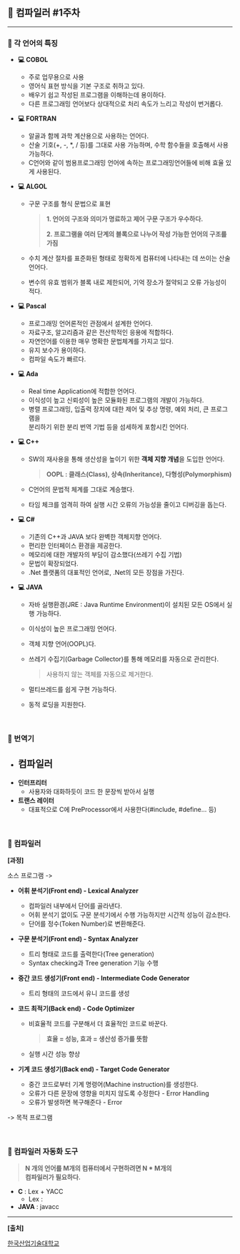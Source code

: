 ## **🎈 컴파일러 #1주차**

***

### **🎯 각 언어의 특징**

- **💻 COBOL**

  - 주로 업무용으로 사용
  - 영어식 표현 방식을 기본 구조로 취하고 있다.
  - 배우기 쉽고 작성된 프로그램을 이해하는데 용이하다.
  - 다른 프로그래밍 언어보다 상대적으로 처리 속도가 느리고 작성이 번거롭다.<br> 

- **💻 FORTRAN**

  - 알골과 함께 과학 계산용으로 사용하는 언어다.
  - 산술 기호(+, -, *, / 등)를 그대로 사용 가능하며, 수학 함수들을 호출해서 사용 가능하다.
  - C언어와 같이 범용프로그래밍 언어에 속하는 프로그래밍언어들에 비해 효율 있게 사용된다.<br> 

- **💻 ALGOL**

  - 구문 구조를 형식 문법으로 표현

    > **1. 언어의 구조와 의미가 명료하고 제어 구문 구조가 우수하다.**
    >
    > **2. 프로그램을 여러 단계의 블록으로 나누어 작성 가능한 언어의 구조를 가짐**

  - 수치 계산 절차를 표준화된 형태로 정확하게 컴퓨터에 나타내는 데 쓰이는 산술 언어다.

  - 변수의 유효 범위가 블록 내로 제한되어, 기억 장소가 절약되고 오류 가능성이 적다.<br> 

- **💻 Pascal**

  - 프로그래밍 언어론적인 관점에서 설계한 언어다.
  - 자료구조, 알고리즘과 같은 전산학적인 응용에 적합하다.
  - 자연언어를 이용한 매우 명확한 문법체계를 가지고 있다.
  - 유지 보수가 용이하다.
  - 컴파일 속도가 빠르다.<br> 

- **💻 Ada**

  - Real time Application에 적합한 언어다.
  - 이식성이 높고 신뢰성이 높은 모듈화된 프로그램의 개발이 가능하다.
  - 병렬 프로그래밍, 입출력 장치에 대한 제어 및 추상 명령, 예외 처리, 큰 프로그램을 <br> 분리하기 위한 분리 번역 기법 등을 섬세하게 포함시킨 언어다.<br> 

- **💻 C++**

  - SW의 재사용을 통해 생산성을 높이기 위한 **객체 지향 개념**을 도입한 언어다.

    > **OOPL : 클래스(Class), 상속(Inheritance), 다형성(Polymorphism)**

  - C언어의 문법적 체계를 그대로 계승했다.

  - 타임 체크를 엄격히 하여 실행 시간 오류의 가능성을 줄이고 디버깅을 돕는다.<br> 

- **💻 C#**

  - 기존의 C++과 JAVA 보다 완벽한 객체지향 언어다.
  - 편리한 인터페이스 환경을 제공한다.
  - 메모리에 대한 개발자의 부담이 감소했다(쓰레기 수집 기법)
  - 문법이 확장되었다.
  - .Net 플랫폼의 대표적인 언어로, .Net의 모든 장점을 가진다.<br> 

- **💻 JAVA** 

  - 자바 실행환경(JRE : Java Runtime Environment)이 설치된 모든 OS에서 실행 가능하다.

  - 이식성이 높은 프로그래밍 언어다.

  - 객체 지향 언어(OOPL)다.

  - 쓰레기 수집기(Garbage Collector)를 통해 메모리를 자동으로 관리한다.

    > 사용하지 않는 객체를 자동으로 제거한다.

  - 멀티쓰레드를 쉽게 구현 가능하다.

  - 동적 로딩을 지원한다.

<br> 

###  **🎯 번역기**

- **컴파일러**
  - 
- **인터프리터**
  - 사용자와 대화하듯이 코드 한 문장씩 받아서 실행
- **트랜스 레이터**
  - 대표적으로 C에 PreProcessor에서 사용한다(#include, #define... 등)



<Br> 

### **🎯 컴파일러**

**[과정]**

소스 프로그램 ->

- **어휘 분석기(Front end) - Lexical Analyzer**

  - 컴파일러 내부에서 단어를 골라낸다.
  - 어휘 분석기 없이도 구문 분석기에서 수행 가능하지만 시간적 성능이 감소한다.
  - 단어를 정수(Token Number)로 변환해준다.<br> 

- **구문 분석기(Front end) - Syntax Analyzer**

  - 트리 형태로 코드를 출력한다(Tree generation)
  - Syntax checking과 Tree generation 기능 수행<br> 

- **중간 코드 생성기(Front end) - Intermediate Code Generator**

  - 트리 형태의 코드에서 유니 코드를 생성<br>   

- **코드 최적기(Back end) - Code Optimizer**

  - 비효율적 코드를 구분해서 더 효율적인 코드로 바꾼다.

    >  **효율 = 성능, 효과 = 생산성 증가를 뜻함**

  - 실행 시간 성능 향상<br> 

- **기계 코드 생성기(Back end) - Target Code Generator**

  - 중간 코드로부터 기계 명령어(Machine instruction)를 생성한다.
  - 오류가 다른 문장에 영향을 미치지 않도록 수정한다 - Error Handling
  - 오류가 발생하면 복구해준다 - Error

-> 목적 프로그램

<br> 

### **🎯 컴파일러 자동화 도구**

> **N 개의 언어를 M개의 컴퓨터에서 구현하려면 N * M개의<br> 컴파일러가 필요하다.**

- **C** : Lex + YACC
  - Lex : 
- **JAVA** : javacc



***

**[출처]**

[한국산업기술대학교](www.kpu.ac.kr)

